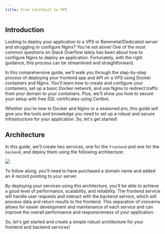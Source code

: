 ```yaml
---
title: From localhost to VPS
---
```


## Introduction

Looking to deploy your application to a VPS or Baremetal/Dedicated server and struggling to configure Nginx? You're not alone! One of the most common questions on Stack Overflow lately has been about how to configure Nginx to deploy an application. Fortunately, with the right guidance, this process can be streamlined and straightforward.

In this comprehensive guide, we'll walk you through the step-by-step process of deploying your frontend app and API on a VPS using Docker containers and Nginx. You'll learn how to create and configure your containers, set up a basic Docker network, and use Nginx to redirect traffic from your domain to your containers. Plus, we'll show you how to secure your setup with free SSL certificates using Certbot.

Whether you're new to Docker and Nginx or a seasoned pro, this guide will give you the tools and knowledge you need to set up a robust and secure infrastructure for your application. So, let's get started!


## Architecture

In this guide, we'll create two services, one for the `frontend` and one for the `backend`, and deploy them using the following architecture:

<img src="/img/simple_architecture.jpg" />

To follow along, you'll need to have purchased a domain name and added an A record pointing to your server.

By deploying your services using this architecture, you'll be able to achieve a good level of performance, scalability, and reliability. The frontend service will handle user requests and interact with the backend service, which will process data and return results to the frontend. This separation of concerns allows for easier development and maintenance of each service and can improve the overall performance and responsiveness of your application.

So, let's get started and create a simple robust architecture for your frontend and backend services!
